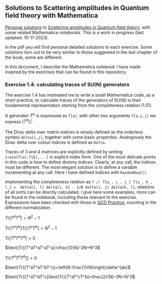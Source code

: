 ## Solutions to Scattering amplitudes in Quantum field theory with Mathematica
<a href="https://mcapuano.com/Solutions_to_Scattering_Amplitudes.pdf">Personal solutions</a> to <a href="">Scattering amplitudes in Quantum field theory</a>, with some related Mathematica notebooks. This is a work in progress (last updated: 10-11-2023).

In the pdf you will find personal detailed solutions to each exercise. Some solutions turn out to be very similar to those suggested in the last chapter of the book, some are different.

In this document, I describe the Mathematica notebook I have made inspired by the exercises that can be found in this repository.

### Exercise 1.4: calculating traces of SU(N) generators
The exercise 1.4 has motivated me to write a small Mathematica code, as a short practice, to calculate traces of the generators of SU($N$) in their fundamental representation starting from the completeness relation (1.51).

A generator $T^a$ is expressed as `T[a]`, with other two arguments `T[a,i,j]` we express $(T^a)_i^j$.

The Dirac delta over matrix indices is simply defined as the orderless symbol `delta[i,j]`, together with some basic properties. Analogously the Dirac delta over colour indices is defined as `Delta`.

Traces of 3 and 4 matrices are explicitly defined by writing `trace[T[a],T[b],...]` in explicit index form. One of the most delicate points in this code is how to define dummy indices. Clearly, at any call, the indices must be different. The most elegant solution is to define a variable incrementing at any call. Here I have defined indices with `RandomReal[]`.

Implementing the completeness relation as `T /: T[a_, i_, j_] T[a_, k_, l_] = 
 delta[i, l] delta[j, k] - 1/N delta[i, j] delta[k, l]`, relations of all sorts can be directly calculated. I give here some examples, more can be found in the notebook, including those relevant to the exercise. Expressions have been checked with those in <a href="http://home.kias.re.kr/MKG/upload/YPschool/Jungillec.pdf">QCD Practice</a>, counting in the different normalization.

 $\text{Tr}[T^aT^a]=N^2-1$
 
 $\text{Tr}[T^aT^b]\text{Tr}[T^aT^b]=N^2-1$

 $\text{Tr}[T^aT^aT^a]=0$

 $\text{Tr}[T^aT^aT^aT^a]=\frac{1}{N}-2N+N^3$
 
$\text{Tr}[T^aT^aT^b]]=0$

$\text{Tr}[T^aT^aT^bT^c]=\left(N-\frac{1}{N}\right)\delta^{ab}$

$\text{Tr}[T^aT^bT^c]\text{Tr}[T^aT^cT^b]=\frac{2}{N}-3N+N^3$

 
